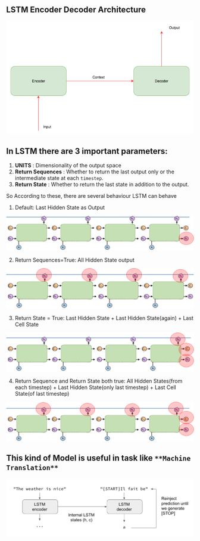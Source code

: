 ## LSTM Encoder Decoder Architecture
![Encoder Decoder](./images/encoder_decoder.webp)

## In LSTM there are 3 important parameters:

1. **UNITS** : Dimensionality of the output space
2. **Return Sequences** : Whether to return the last output only or the intermediate state at each `timestep`.
3. **Return State** : Whether to return the last state in addition to the output.

So According to these, there are several behaviour LSTM can behave

1. Default: Last Hidden State as Output

![Default State](./images/lstm_1.png)

2. Return Sequences=True: All Hidden State output

![Return Sequence](./images/lstm_2.png)

3. Return State = True: Last Hidden State + Last Hidden State(again) + Last Cell State

![Return State](./images/lstm_3.png)

4. Return Sequence and Return State both true: All Hidden States(from each timestep) + Last Hidden State(only last timestep) + Last Cell State(of last timestep)

![Get All State](./images/lstm_f.png)

## This kind of Model is useful in task like `**Machine Translation**`

![Machine Translation](./images/machine_translation.png)